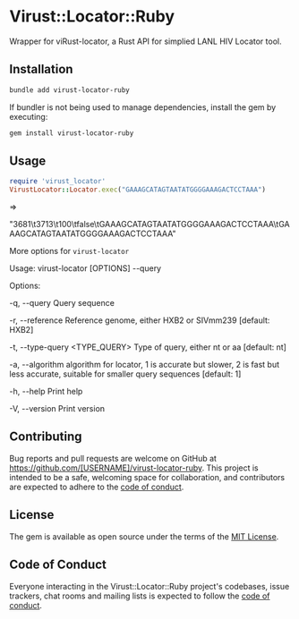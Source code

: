# Virust::Locator::Ruby

Wrapper for viRust-locator, a Rust API for simplied LANL HIV Locator tool.

## Installation

```bash
bundle add virust-locator-ruby
```

If bundler is not being used to manage dependencies, install the gem by executing:

```bash
gem install virust-locator-ruby
```

## Usage

```ruby
require 'virust_locator'
VirustLocator::Locator.exec("GAAAGCATAGTAATATGGGGAAAGACTCCTAAA")
```
=>

"3681\t3713\t100\tfalse\tGAAAGCATAGTAATATGGGGAAAGACTCCTAAA\tGAAAGCATAGTAATATGGGGAAAGACTCCTAAA"

More options for `virust-locator`

Usage: virust-locator [OPTIONS] --query <QUERY>

Options:

-q, --query <QUERY> Query sequence

-r, --reference <REFERENCE> Reference genome, either HXB2 or SIVmm239 [default: HXB2]

-t, --type-query <TYPE_QUERY> Type of query, either nt or aa [default: nt]

-a, --algorithm <ALGORITHM> algorithm for locator, 1 is accurate but slower, 2 is fast but less accurate, suitable for smaller query sequences [default: 1]

-h, --help Print help

-V, --version Print version

## Contributing

Bug reports and pull requests are welcome on GitHub at https://github.com/[USERNAME]/virust-locator-ruby. This project is intended to be a safe, welcoming space for collaboration, and contributors are expected to adhere to the [code of conduct](https://github.com/[USERNAME]/virust-locator-ruby/blob/main/CODE_OF_CONDUCT.md).

## License

The gem is available as open source under the terms of the [MIT License](https://opensource.org/licenses/MIT).

## Code of Conduct

Everyone interacting in the Virust::Locator::Ruby project's codebases, issue trackers, chat rooms and mailing lists is expected to follow the [code of conduct](https://github.com/[USERNAME]/virust-locator-ruby/blob/main/CODE_OF_CONDUCT.md).
